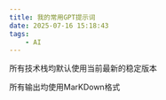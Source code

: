 ```yaml
---
title: 我的常用GPT提示词
date: 2025-07-16 15:18:43
tags: 
    - AI
---
```


所有技术栈均默认使用当前最新的稳定版本

所有输出均使用MarKDown格式
